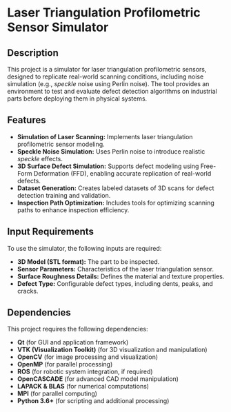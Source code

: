 # Laser Triangulation Profilometric Sensor Simulator

## Description
This project is a simulator for laser triangulation profilometric sensors, designed to replicate real-world scanning conditions, including noise simulation (e.g., *speckle* noise using Perlin noise). The tool provides an environment to test and evaluate defect detection algorithms on industrial parts before deploying them in physical systems. 

## Features
- **Simulation of Laser Scanning:** Implements laser triangulation profilometric sensor modeling.
- **Speckle Noise Simulation:** Uses Perlin noise to introduce realistic *speckle* effects.
- **3D Surface Defect Simulation:** Supports defect modeling using Free-Form Deformation (FFD), enabling accurate replication of real-world defects.
- **Dataset Generation:** Creates labeled datasets of 3D scans for defect detection training and validation.
- **Inspection Path Optimization:** Includes tools for optimizing scanning paths to enhance inspection efficiency.

## Input Requirements
To use the simulator, the following inputs are required:
- **3D Model (STL format):** The part to be inspected.
- **Sensor Parameters:** Characteristics of the laser triangulation sensor.
- **Surface Roughness Details:** Defines the material and texture properties.
- **Defect Type:** Configurable defect types, including dents, peaks, and cracks.

## Dependencies
This project requires the following dependencies:
- **Qt** (for GUI and application framework)
- **VTK (Visualization Toolkit)** (for 3D visualization and manipulation)
- **OpenCV** (for image processing and visualization)
- **OpenMP** (for parallel processing)
- **ROS** (for robotic system integration, if required)
- **OpenCASCADE** (for advanced CAD model manipulation)
- **LAPACK & BLAS** (for numerical computations)
- **MPI** (for parallel computing)
- **Python 3.6+** (for scripting and additional processing)
